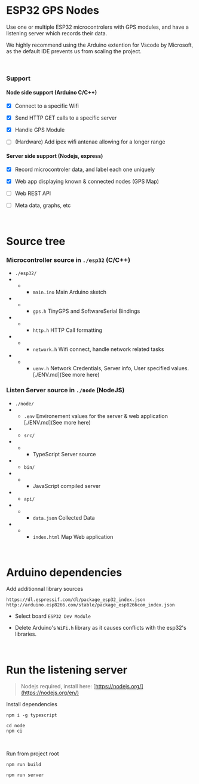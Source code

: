 # ESP32 GPS Nodes

Use one or multiple ESP32 microcontrolers with GPS modules, and have a listening server which records their data.

We highly recommend using the Arduino extention for Vscode by Microsoft, as the default IDE prevents us from scaling the project.

<br/>

### Support

#### Node side support (Arduino C/C++)

- [x] Connect to a specific Wifi

- [x] Send HTTP GET calls to a specific server

- [x] Handle GPS Module

- [ ] (Hardware) Add ipex wifi antenae allowing for a longer range


#### Server side support (Nodejs, express)

- [x] Record microcontroler data, and label each one uniquely

- [x] Web app displaying known & connected nodes (GPS Map)

- [ ] Web REST API 

- [ ] Meta data, graphs, etc 


<br/>

# Source tree

### Microcontroller source in `./esp32` (C/C++)

* `./esp32/`
* *  * `main.ino` Main Arduino sketch
* * * `gps.h` TinyGPS and SoftwareSerial Bindings
* * * `http.h` HTTP Call formatting
* * * `network.h` Wifi connect, handle network related tasks
* * * `uenv.h` Network Credentials, Server info, User specified values. [./ENV.md](See more here)


### Listen Server source in `./node` (NodeJS)

* `./node/`
* * `.env` Environement values for the server & web application [./ENV.md](See more here)
* * `src/`
* * * TypeScript Server source
* * `bin/`
* * * JavaScript compiled server
* * `api/`
* * * `data.json` Collected Data
* * * `index.html` Map Web application

<br/>

# Arduino dependencies

Add additionnal library sources

```
https://dl.espressif.com/dl/package_esp32_index.json
http://arduino.esp8266.com/stable/package_esp8266com_index.json
```

* Select board `ESP32 Dev Module`

* Delete Arduino's `WiFi.h` library as it causes conflicts with the esp32's libraries.

<br/>


# Run the listening server

> Nodejs required, install here: [https://nodejs.org/](https://nodejs.org/en/)

Install dependencies

```
npm i -g typescript
```

```
cd node
npm ci
```

<br/>

Run from project root

```
npm run build
```

```
npm run server
```

<br/><br/>

